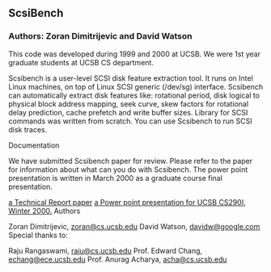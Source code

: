 ## ScsiBench

### Authors: Zoran Dimitrijevic and David Watson

This code was developed during 1999 and 2000 at UCSB. We were 1st year graduate students at UCSB CS department.

Scsibench is a user-level SCSI disk feature extraction tool. It runs on Intel Linux machines, on top of Linux SCSI generic (/dev/sg) interface. Scsibench can automatically extract disk features like: rotational period, disk logical to physical block address mapping, seek curve, skew factors for rotational delay prediction, cache prefetch and write buffer sizes. Library for SCSI commands was written from scratch. You can use Scsibench to run SCSI disk traces.

Documentation

We have submitted Scsibench paper for review. Please refer to the paper for information about what can you do with Scsibench. The power point presentation is written in March 2000 as a graduate course final presentation.

[a Technical Report paper](http://alumni.cs.ucsb.edu/~zoran/scsibench/paper-scsibench.ps.gz)
[a Power point presentation for UCSB CS290I, Winter 2000.](http://alumni.cs.ucsb.edu/~zoran/scsibench/scsibench.ppt)
Authors

Zoran Dimitrijevic, zoran@cs.ucsb.edu
David Watson, davidw@google.com
Special thanks to:

Raju Rangaswami, raju@cs.ucsb.edu
Prof. Edward Chang, echang@ece.ucsb.edu
Prof. Anurag Acharya, acha@cs.ucsb.edu
